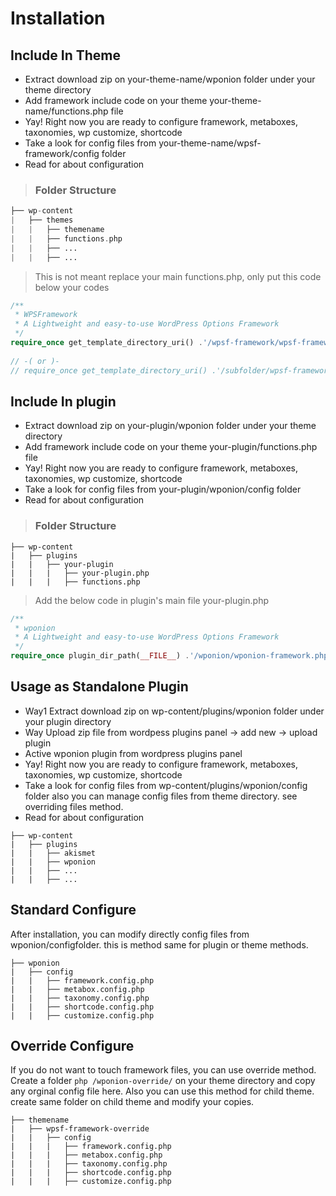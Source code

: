 # Installation

## Include In Theme

* Extract download zip on your-theme-name/wponion folder under your theme directory 
* Add framework include code on your theme your-theme-name/functions.php file
* Yay! Right now you are ready to configure framework, metaboxes, taxonomies, wp customize, shortcode
* Take a look for config files from your-theme-name/wpsf-framework/config folder
* Read for about configuration

> ### Folder Structure

```php
├── wp-content
|   ├── themes
|   |   ├── themename
|   |   ├── functions.php
|   |   ├── ...
|   |   ├── ...
```

> This is not meant replace your main functions.php, only put this code below your codes

```php
/**
 * WPSFramework
 * A Lightweight and easy-to-use WordPress Options Framework
 */
require_once get_template_directory_uri() .'/wpsf-framework/wpsf-framework.php';
​
// -( or )-
// require_once get_template_directory_uri() .'/subfolder/wpsf-framework/wpsf-framework.php';
```

## Include In plugin

* Extract download zip on your-plugin/wponion folder under your theme directory
* Add framework include code on your theme your-plugin/functions.php file
* Yay! Right now you are ready to configure framework, metaboxes, taxonomies, wp customize, shortcode
* Take a look for config files from your-plugin/wponion/config folder
* Read for about configuration

> ### Folder Structure

```text
├── wp-content
|   ├── plugins
|   |   ├── your-plugin
|   |   |   ├── your-plugin.php
|   |   |   ├── functions.php
```

> Add the below code in plugin's main file your-plugin.php

```php
/**
 * wponion
 * A Lightweight and easy-to-use WordPress Options Framework
 */
require_once plugin_dir_path(__FILE__) .'/wponion/wponion-framework.php';
```

## Usage as Standalone Plugin

* Way1 Extract download zip on wp-content/plugins/wponion folder under your plugin directory
* Way  Upload zip file from wordpess plugins panel -&gt; add new -&gt; upload plugin
* Active wponion plugin from wordpress plugins panel
* Yay! Right now you are ready to configure framework, metaboxes, taxonomies, wp customize, shortcode
* Take a look for config files from wp-content/plugins/wponion/config folder also you can manage config files from theme directory. see overriding files method.
* Read for about configuration

```text
├── wp-content
|   ├── plugins
|   |   ├── akismet
|   |   ├── wponion
|   |   ├── ...
|   |   ├── ...
```

## Standard Configure

After installation, you can modify directly config files from wponion/configfolder. this is method same for plugin or theme methods.

```text
├── wponion
|   ├── config
|   |   ├── framework.config.php
|   |   ├── metabox.config.php
|   |   ├── taxonomy.config.php
|   |   ├── shortcode.config.php
|   |   ├── customize.config.php
```

## Override Configure

If you do not want to touch framework files, you can use override method. Create a folder `php /wponion-override/` on your theme directory and copy any orginal config file here. Also you can use this method for child theme. create same folder on child theme and modify your copies.

```text
├── themename
|   ├── wpsf-framework-override
|   |   ├── config
|   |   |   ├── framework.config.php
|   |   |   ├── metabox.config.php
|   |   |   ├── taxonomy.config.php
|   |   |   ├── shortcode.config.php
|   |   |   ├── customize.config.php
```

